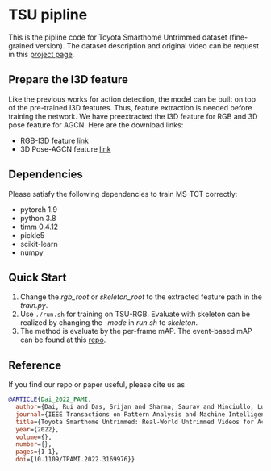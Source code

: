 # TSU pipline

This is the pipline code for Toyota Smarthome Untrimmed dataset (fine-grained version). The dataset description and original video can be request in this [project page](https://project.inria.fr/toyotasmarthome/).

## Prepare the I3D feature
Like the previous works for action detection, the model can be built on top of the pre-trained I3D features. Thus, feature extraction is needed before training the network.  We have preextracted the I3D feature for RGB and 3D pose feature for AGCN. Here are the download links:
- RGB-I3D feature [link]()
- 3D Pose-AGCN feature [link]()

## Dependencies 
Please satisfy the following dependencies to train MS-TCT correctly: 
- pytorch 1.9
- python 3.8 
- timm 0.4.12
- pickle5
- scikit-learn
- numpy

## Quick Start
1. Change the _rgb_root_ or _skeleton_root_ to the extracted feature path in the _train.py_. 
2. Use `./run.sh` for training on TSU-RGB. Evaluate with skeleton can be realized by changing the _-mode_ in _run.sh_ to _skeleton_.
3. The method is evaluate by the per-frame mAP. The event-based mAP can be found at this [repo](https://github.com/dairui01/TSU_evaluation/tree/main/Event_map).

## Reference
If you find our repo or paper useful, please cite us as
```bibtex
@ARTICLE{Dai_2022_PAMI,
  author={Dai, Rui and Das, Srijan and Sharma, Saurav and Minciullo, Luca and Garattoni, Lorenzo and Bremond, Francois and Francesca, Gianpiero},
  journal={IEEE Transactions on Pattern Analysis and Machine Intelligence}, 
  title={Toyota Smarthome Untrimmed: Real-World Untrimmed Videos for Activity Detection}, 
  year={2022},
  volume={},
  number={},
  pages={1-1},
  doi={10.1109/TPAMI.2022.3169976}}
```


